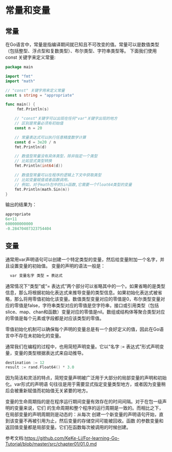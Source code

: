 # 常量和变量

## 常量

在Go语言中，常量是指编译期间就已知且不可改变的值。常量可以是数值类型（包括整型、浮点型和复数类型）、布尔类型、字符串类型等。
下面我们使用const 关键字来定义常量:

```go
package main

import "fmt"
import "math"

// "const" 关键字用来定义常量
const s string = "appropriate"

func main() {
     fmt.Println(s)

    // "const"关键字可以出现在任何"var"关键字出现的地方
    // 区别是常量必须有初始值
    const n = 20

    // 常量表达式可以执行任意精度数学计算
    const d = 3e20 / n
    fmt.Println(d)

    // 数值型常量没有具体类型，除非指定一个类型
    // 比如显式类型转换
    fmt.Println(int64(d))

    // 数值型常量可以在程序的逻辑上下文中获取类型
    // 比如变量赋值或者函数调用。
    // 例如，对于math包中的Sin函数,它需要一个float64类型的变量
    fmt.Println(math.Sin(n))
}
```

输出的结果为：

```go
appropriate
6e+11
600000000000
-0.28470407323754404
```

## 变量

通常用var声明语句可以创建一个特定类型的变量，然后给变量附加一个名字，并且设置变量的初始值。
变量的声明的语法一般是：

```markdown
  var 变量名字 类型 = 表达式
```

通常情况下“类型”或“= 表达式”两个部分可以省略其中的一个。如果省略的是类型信息，那么将根据初始化表达式来推导变量的类型信息。如果初始化表达式被省略，那么将用零值初始化该变量。数值类型变量对应的零值是0，布尔类型变量对应的零值是false，字符串类型对应的零值是空字符串，接口或引用类型（包括slice、map、chan和函数）变量对应的零值是nil。数组或结构体等聚合类型对应的零值是每个元素或字段都是对应该类型的零值。

零值初始化机制可以确保每个声明的变量总是有一个良好定义的值，因此在Go语言中不存在未初始化的变量。

通常我们在编程的过程中，也用简短声明变量。它以“名字 := 表达式”形式声明变量，变量的类型根据表达式来自动推导。

```go
destination := 12
result := rand.Float64() * 3.0
```

因为简洁和灵活的特点，简短变量声明被广泛用于大部分的局部变量的声明和初始化。var形式的声明语
句往往是用于需要显式指定变量类型地方，或者因为变量稍后会被重新赋值而初始值无关紧要的地方。

变量的生命周期指的是在程序运行期间变量有效存在的时间间隔。对于在包一级声明的变量来说，它们
的生命周期和整个程序的运行周期是一致的。而相比之下，在局部变量的声明周期则是动态的：从每次
创建一个新变量的声明语句开始，直到该变量不再被引用为止，然后变量的存储空间可能被回收。函数
的参数变量和返回值变量都是局部变量。它们在函数每次被调用的时候创建。

参考文档:<https://github.com/KeKe-Li/For-learning-Go-Tutorial/blob/master/src/chapter01/01.0.md>